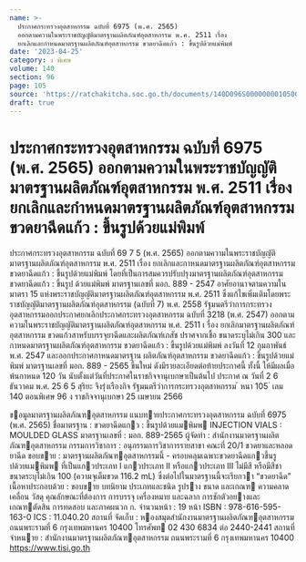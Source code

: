 ```yaml
---
name: >-
  ประกาศกระทรวงอุตสาหกรรม ฉบับที่ 6975 (พ.ศ. 2565)
  ออกตามความในพระราชบัญญัติมาตรฐานผลิตภัณฑ์อุตสาหกรรม พ.ศ. 2511 เรื่อง
  ยกเลิกและกำหนดมาตรฐานผลิตภัณฑ์อุตสาหกรรม ขวดยาฉีดแก้ว : ขึ้นรูปด้วยแม่พิมพ์
date: '2023-04-25'
category: ง พิเศษ
volume: 140
section: 96
page: 105
source: 'https://ratchakitcha.soc.go.th/documents/140D096S0000000010500.pdf'
draft: true
---
```


# ประกาศกระทรวงอุตสาหกรรม ฉบับที่ 6975 (พ.ศ. 2565) ออกตามความในพระราชบัญญัติมาตรฐานผลิตภัณฑ์อุตสาหกรรม พ.ศ. 2511 เรื่อง ยกเลิกและกำหนดมาตรฐานผลิตภัณฑ์อุตสาหกรรม ขวดยาฉีดแก้ว : ขึ้นรูปด้วยแม่พิมพ์

ประกาศกระทรวงอุตสาหกรรม ฉบับที่ 69 7 5 (พ.ศ. 2565) ออกตามความในพระราชบัญญัติมาตรฐานผลิตภัณฑ์อุตสาหกรรม พ.ศ. 2511 เรื่อง ยกเลิกและกาหนดมาตรฐานผลิตภัณฑ์อุตสาหกรรม ขวดยาฉีดแก้ว : ขึ้นรูปด้วยแม่พิมพ์ โดยที่เป็นการสมควรปรับปรุงมาตรฐานผลิตภัณฑ์อุตสาหกรรม ขวดยาฉีดแก้ว : ขึ้นรูป ด้วยแม่พิมพ์ มาตรฐานเลขที่ มอก. 889 - 2547 อาศัยอานาจตามความในมาตรา 15 แห่งพระราชบัญญัติมาตรฐานผลิตภัณฑ์อุตสาหกรรม พ.ศ. 2511 ซึ่งแก้ไขเพิ่มเติมโดยพระราชบัญญัติมาตรฐานผลิตภัณฑ์อุตสาหกรรม (ฉบับที่ 7) พ.ศ. 2558 รัฐมนตรีว่าการกระทรวงอุตสาหกรรมออกประกาศยกเลิกประกาศกระทรวงอุตสาหกรรม ฉบับที่ 3218 (พ.ศ. 2547) ออกตามความในพระราชบัญญัติมาตรฐานผลิตภัณฑ์อุตสาหกรรม พ.ศ. 2511 เ รื่อง ยกเลิกมาตรฐานผลิตภัณฑ์อุตสาหกรรม ขวดแก้วสาหรับบรรจุยาฉีดและผลิตภัณฑ์เภสัช ปราศจากเชื้อ ขนาดระบุไม่เกิน 300 และกาหนดมาตรฐานผลิตภัณฑ์อุตสาหกรรม ขวดยาฉีดแก้ว : ขึ้นรูปด้วยแม่พิมพ์ ลงวันที่ 12 กุมภาพันธ์ พ.ศ. 2547 และออกประกาศกาหนดมาตรฐาน ผลิตภัณฑ์อุตสาหกรรม ขวดยาฉีดแก้ว : ขึ้นรูปด้วยแม่พิมพ์ มาตรฐานเลขที่ มอก. 889 - 2565 ขึ้นใหม่ ดังมีรายละเอียดต่อท้ายประกาศนี้ ทั้งนี้ ให้มีผลเมื่อพ้นกาหนด 120 วัน นับตั้งแต่วันที่ประกาศในราชกิจจานุเบกษาเป็นต้นไป ประกาศ ณ วันที่ 2 6 ธันวาคม พ.ศ. 25 6 5 สุริยะ จึงรุ่งเรืองกิจ รัฐมนตรีว่าการกระทรวงอุตสาหกรรม ้ หนา 105 ่ เลม 140 ตอนพิเศษ 96 ง ราชกิจจานุเบกษา 25 เมษายน 2566

ขอมูลมาตรฐานผลิตภัณฑอุตสาหกรรม แนบทายประกาศกระทรวงอุตสาหกรรม ฉบับที่ 6975 (พ.ศ. 2565) ชื่อมาตรฐาน : ขวดยาฉีดแกว : ขึ้นรูปด้วยแมพิมพ INJECTION VIALS : MOULDED GLASS มาตรฐานเลขที่ : มอก. 889-2565 ผู้จัดทํา : สํานักงานมาตรฐานผลิตภัณฑอุตสาหกรรม กรรมการวิชาการ : อนุกรรมการวิชาการรายสาขา คณะที่ 20/1 ขวดยาและหลอดยาฉีด ขอบขาย : มาตรฐานผลิตภัณฑอุตสาหกรรมนี้ - ครอบคลุมเฉพาะขวดยาฉีดแกวขึ้นรูปด้วยแมพิมพ ที่เป็นแกวประเภท I แกวประเภท II หรือแกวประเภท III ไม่มีสี หรือมีสีชา ขนาดระบุไม่เกิน 100 (ความจุเต็มขวด 116.2 mL) ซึ่งต่อไปในมาตรฐานนี้จะเรียกวา “ขวดยาฉีด” เนื้อหาประกอบด้วย : ขอบขาย บทนิยาม ประเภทและชนิด รูปราง ขนาด และเกณฑ ความคลาดเคลื่อน วัสดุ คุณลักษณะที่ต้องการ การบรรจุ เครื่องหมาย และฉลาก การชักตัวอยางและเกณฑตัดสิน การทดสอบ และภาคผนวก ก. จํานวนหน้า : 19 หน้า ISBN : 978-616-595-163-0 ICS : 11.040.20 สถานที่ จัดเก็บ : หองสมุดสํานักงานมาตรฐานผลิตภัณฑอุตสาหกรรม ถนนพระรามที่ 6 กรุงเทพมหานคร 10400 โทรศัพท 02 430 6834 ต่อ 2440-2441 สถานที่จําหนาย : สํานักงานมาตรฐานผลิตภัณฑอุตสาหกรรม ถนนพระรามที่ 6 กรุงเทพมหานคร 10400 https://www.tisi.go.th
